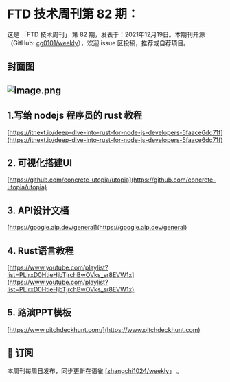 # FTD 技术周刊第 82 期：
这是 「FTD 技术周刊」 第 82 期，发表于：2021年12月19日。本期刊开源（GitHub: [cg0101/weekly](https://github.com/cg0101/weekly)），欢迎 issue 区投稿，推荐或自荐项目。
## 封面图
## ![image.png](https://cdn.nlark.com/yuque/0/2021/png/132503/1639829745210-efa920ce-6ac9-497b-9a9d-8ef7d192f822.png#clientId=uc8bb062f-9a14-4&crop=0&crop=0&crop=1&crop=1&from=paste&height=1620&id=u44304b98&margin=%5Bobject%20Object%5D&name=image.png&originHeight=1620&originWidth=1080&originalType=binary&ratio=1&rotation=0&showTitle=false&size=2350442&status=done&style=none&taskId=u05e895e5-bb91-4812-b1bf-6ae84fe97f7&title=&width=1080)
## 1.写给 nodejs 程序员的 rust 教程 
[https://itnext.io/deep-dive-into-rust-for-node-js-developers-5faace6dc71f](https://itnext.io/deep-dive-into-rust-for-node-js-developers-5faace6dc71f)
## 2. 可视化搭建UI 
[https://github.com/concrete-utopia/utopia](https://github.com/concrete-utopia/utopia)

## 3.  API设计文档 
[https://google.aip.dev/general](https://google.aip.dev/general)

## 4. Rust语言教程 
[https://www.youtube.com/playlist?list=PLlrxD0HtieHjbTjrchBwOVks_sr8EVW1x](https://www.youtube.com/playlist?list=PLlrxD0HtieHjbTjrchBwOVks_sr8EVW1x)

## 5. 路演PPT模板 
[https://www.pitchdeckhunt.com/](https://www.pitchdeckhunt.com)



## 📅 订阅
本周刊每周日发布，同步更新在语雀 [[zhangchi1024/weekly](https://www.yuque.com/zhangchi1024/weekly)」 。
